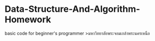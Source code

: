 # Data-Structure-And-Algorithm-Homework
basic code for beginner's programmer >มหาวิทยาลัยพระจอมเกล้าพระนครเหนือ 
